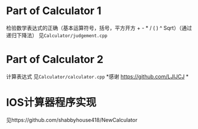 # Part of Calculator 1
检验数学表达式的正确（基本运算符号，括号，平方开方 + - * / ( ) ^ Sqrt）（通过递归下降法）
见`Calculator/judgement.cpp`
# Part of Calculator 2
计算表达式
见`Calculator/calculator.cpp` *感谢   https://github.com/LJIJCJ   *
# IOS计算器程序实现
见https://github.com/shabbyhouse418/NewCalculator
